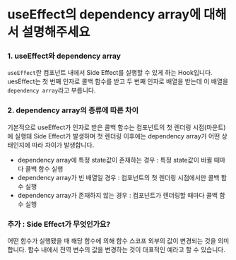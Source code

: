 # useEffect의 dependency array에 대해서 설명해주세요
### 1. useEffect와 dependency array
<code>useEffect</code>란 컴포넌트 내에서 Side Effect를 실행할 수 있게 하는 Hook입니다. uesEffect는 첫 번째 인자로 콜백 함수를 받고 두 번째 인자로 배열을 받는데 이 배열을 <code>dependency array</code>라고 부릅니다.
### 2. dependency array의 종류에 따른 차이
기본적으로 useEffect가 인자로 받은 콜백 함수는 컴포넌트의 첫 렌더링 시점(마운트)에 실행돼 Side Effect가 발생하며 첫 렌더링 이후에는 dependency array가 어떤 상태인지에 따라 차이가 발생합니다.
* dependency array에 특정 state값이 존재하는 경우 : 특정 state값이 바뀔 때마다 콜백 함수 실행
* dependency array가 빈 배열일 경우 : 컴포넌트의 첫 렌더링 시점에서만 콜백 함수 실행
* dependency array가 존재하지 않는 경우 : 컴포넌트가 렌더링할 때마다 콜백 함수 실행
### 추가 : Side Effect가 무엇인가요?
어떤 함수가 실행됐을 때 해당 함수에 의해 함수 스코프 외부의 값이 변경되는 것을 의미합니다. 함수 내에서 전역 변수의 값을 변경하는 것이 대표적인 예라고 할 수 있습니다.
